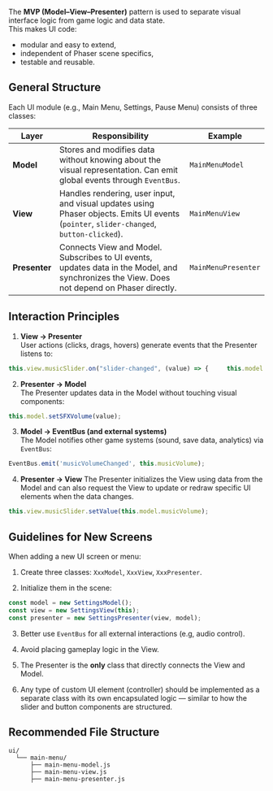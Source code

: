 The **MVP (Model–View–Presenter)** pattern is used to separate visual interface logic from game logic and data state.  
This makes UI code:
- modular and easy to extend,
- independent of Phaser scene specifics,
- testable and reusable.
  
## General Structure

Each UI module (e.g., Main Menu, Settings, Pause Menu) consists of three classes:

| Layer         | Responsibility                                                                                                                              | Example             |
| ------------- | ------------------------------------------------------------------------------------------------------------------------------------------- | ------------------- |
| **Model**     | Stores and modifies data without knowing about the visual representation. Can emit global events through `EventBus`.                        | `MainMenuModel`     |
| **View**      | Handles rendering, user input, and visual updates using Phaser objects. Emits UI events (`pointer`, `slider-changed`, `button-clicked`).    | `MainMenuView`      |
| **Presenter** | Connects View and Model. Subscribes to UI events, updates data in the Model, and synchronizes the View. Does not depend on Phaser directly. | `MainMenuPresenter` |
## Interaction Principles

1. **View → Presenter**  
User actions (clicks, drags, hovers) generate events that the Presenter listens to:

```js
this.view.musicSlider.on("slider-changed", (value) => {     this.model.setMusicVolume(value); });
```

2. **Presenter → Model**  
The Presenter updates data in the Model without touching visual components:

```js
this.model.setSFXVolume(value);
```

3. **Model → EventBus (and external systems)**  
The Model notifies other game systems (sound, save data, analytics) via `EventBus`:

```js
EventBus.emit('musicVolumeChanged', this.musicVolume);
```

4. **Presenter → View**
The Presenter initializes the View using data from the Model and can also request the View to update or redraw specific UI elements when the data changes.

```js
this.view.musicSlider.setValue(this.model.musicVolume);
```

## Guidelines for New Screens
When adding a new UI screen or menu:

1. Create three classes: `XxxModel`, `XxxView`, `XxxPresenter`.
   
2. Initialize them in the scene:
```js
const model = new SettingsModel(); 
const view = new SettingsView(this); 
const presenter = new SettingsPresenter(view, model);
```

3. Better use `EventBus` for all external interactions (e.g, audio control).

4. Avoid placing gameplay logic in the View.

5. The Presenter is the **only** class that directly connects the View and Model.
   
6. Any type of custom UI element (controller) should be implemented as a separate class with its own encapsulated logic — similar to how the slider and button components are structured.


## Recommended File Structure

```
ui/
  └── main-menu/     
	  ├── main-menu-model.js      
	  ├── main-menu-view.js      
	  ├── main-menu-presenter.js
```